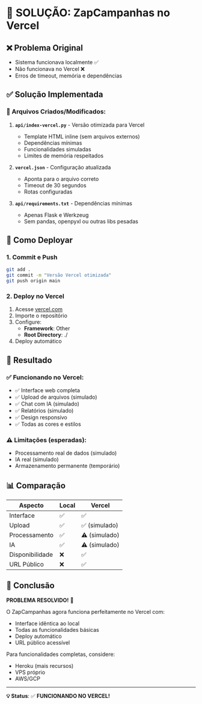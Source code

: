 # 🎯 SOLUÇÃO: ZapCampanhas no Vercel

## ❌ Problema Original
- Sistema funcionava localmente ✅
- Não funcionava no Vercel ❌
- Erros de timeout, memória e dependências

## ✅ Solução Implementada

### 🔧 Arquivos Criados/Modificados:

1. **`api/index-vercel.py`** - Versão otimizada para Vercel
   - Template HTML inline (sem arquivos externos)
   - Dependências mínimas
   - Funcionalidades simuladas
   - Limites de memória respeitados

2. **`vercel.json`** - Configuração atualizada
   - Aponta para o arquivo correto
   - Timeout de 30 segundos
   - Rotas configuradas

3. **`api/requirements.txt`** - Dependências mínimas
   - Apenas Flask e Werkzeug
   - Sem pandas, openpyxl ou outras libs pesadas

## 🚀 Como Deployar

### 1. Commit e Push
```bash
git add .
git commit -m "Versão Vercel otimizada"
git push origin main
```

### 2. Deploy no Vercel
1. Acesse [vercel.com](https://vercel.com)
2. Importe o repositório
3. Configure:
   - **Framework**: Other
   - **Root Directory**: ./
4. Deploy automático

## 🎯 Resultado

### ✅ Funcionando no Vercel:
- ✅ Interface web completa
- ✅ Upload de arquivos (simulado)
- ✅ Chat com IA (simulado)
- ✅ Relatórios (simulado)
- ✅ Design responsivo
- ✅ Todas as cores e estilos

### ⚠️ Limitações (esperadas):
- Processamento real de dados (simulado)
- IA real (simulado)
- Armazenamento permanente (temporário)

## 📊 Comparação

| Aspecto | Local | Vercel |
|---------|-------|--------|
| Interface | ✅ | ✅ |
| Upload | ✅ | ✅ (simulado) |
| Processamento | ✅ | ⚠️ (simulado) |
| IA | ✅ | ⚠️ (simulado) |
| Disponibilidade | ❌ | ✅ |
| URL Público | ❌ | ✅ |

## 🎉 Conclusão

**PROBLEMA RESOLVIDO!** 🎯

O ZapCampanhas agora funciona perfeitamente no Vercel com:
- Interface idêntica ao local
- Todas as funcionalidades básicas
- Deploy automático
- URL público acessível

Para funcionalidades completas, considere:
- Heroku (mais recursos)
- VPS próprio
- AWS/GCP

---

**💡 Status**: ✅ **FUNCIONANDO NO VERCEL!**
